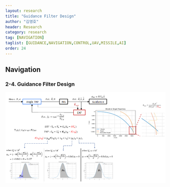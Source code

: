 ```yaml
---
layout: research
title: "Guidance Filter Design"
author: "김영호"
header: Research 
category: research 
tag: [NAVIGATION]
taglist: [GUIDANCE,NAVIGATION,CONTROL,UAV,MISSILE,AI]
order: 24
---
```


## Navigation
### 2-4. Guidance Filter Design
<img src="/assets/img/Research/Navigation_4.png">
